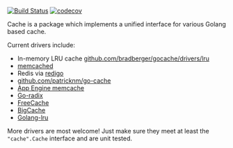 [![Build Status](https://semaphoreci.com/api/v1/brad/gocache/branches/master/shields_badge.svg)](https://semaphoreci.com/brad/gocache)
[![codecov](https://codecov.io/gh/bradberger/gocache/branch/master/graph/badge.svg)](https://codecov.io/gh/bradberger/gocache)

Cache is a package which implements a unified interface for various Golang based cache.

Current drivers include:

- In-memory LRU cache  [github.com/bradberger/gocache/drivers/lru](https://godoc.org/github.com/bradberger/gocache/drivers/lru)
- [memcached](https://godoc.org/github.com/bradfitz/gomemcache/memcache)
- Redis via [redigo](https://godoc.org/github.com/garyburd/redigo/redis)
- [github.com/patricknm/go-cache](https://godoc.org/github.com/patricknm/go-cache)
- [App Engine memcache](https://godoc.org/google.golang.org/appengine/memcache)
- [Go-radix](https://godoc.org/github.com/armon/go-radix)
- [FreeCache](https://godoc.org/github.com/coocood/freecache)
- [BigCache](https://godoc.org/github.com/allegro/bigcache)
- [Golang-lru](https://godoc.org/github.com/hashicorp/golang-lru)

More drivers are most welcome! Just make sure they meet at least the `"cache".Cache`
interface and are unit tested.
